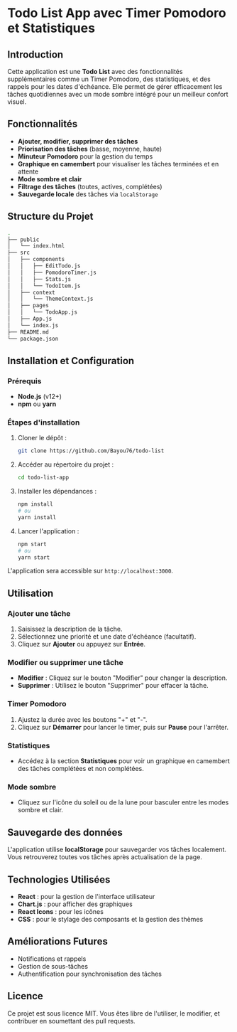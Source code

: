# Todo List App avec Timer Pomodoro et Statistiques

## Introduction

Cette application est une **Todo List** avec des fonctionnalités supplémentaires comme un Timer Pomodoro, des statistiques, et des rappels pour les dates d'échéance. Elle permet de gérer efficacement les tâches quotidiennes avec un mode sombre intégré pour un meilleur confort visuel.

## Fonctionnalités

- **Ajouter, modifier, supprimer des tâches**
- **Priorisation des tâches** (basse, moyenne, haute)
- **Minuteur Pomodoro** pour la gestion du temps
- **Graphique en camembert** pour visualiser les tâches terminées et en attente
- **Mode sombre et clair**
- **Filtrage des tâches** (toutes, actives, complétées)
- **Sauvegarde locale** des tâches via `localStorage`

## Structure du Projet

```bash
.
├── public
│   └── index.html
├── src
│   ├── components
│   │   ├── EditTodo.js
│   │   ├── PomodoroTimer.js
│   │   ├── Stats.js
│   │   └── TodoItem.js
│   ├── context
│   │   └── ThemeContext.js
│   ├── pages
│   │   └── TodoApp.js
│   ├── App.js
│   └── index.js
├── README.md
└── package.json
```

## Installation et Configuration

### Prérequis

- **Node.js** (v12+)
- **npm** ou **yarn**

### Étapes d'installation

1. Cloner le dépôt :
    ```bash
    git clone https://github.com/Bayou76/todo-list
    ```

2. Accéder au répertoire du projet :
    ```bash
    cd todo-list-app
    ```

3. Installer les dépendances :
    ```bash
    npm install
    # ou
    yarn install
    ```

4. Lancer l'application :
    ```bash
    npm start
    # ou
    yarn start
    ```

L'application sera accessible sur `http://localhost:3000`.

## Utilisation

### Ajouter une tâche
1. Saisissez la description de la tâche.
2. Sélectionnez une priorité et une date d'échéance (facultatif).
3. Cliquez sur **Ajouter** ou appuyez sur **Entrée**.

### Modifier ou supprimer une tâche
- **Modifier** : Cliquez sur le bouton "Modifier" pour changer la description.
- **Supprimer** : Utilisez le bouton "Supprimer" pour effacer la tâche.

### Timer Pomodoro
1. Ajustez la durée avec les boutons "+" et "-".
2. Cliquez sur **Démarrer** pour lancer le timer, puis sur **Pause** pour l'arrêter.

### Statistiques
- Accédez à la section **Statistiques** pour voir un graphique en camembert des tâches complétées et non complétées.

### Mode sombre
- Cliquez sur l'icône du soleil ou de la lune pour basculer entre les modes sombre et clair.

## Sauvegarde des données

L'application utilise **localStorage** pour sauvegarder vos tâches localement. Vous retrouverez toutes vos tâches après actualisation de la page.

## Technologies Utilisées

- **React** : pour la gestion de l'interface utilisateur
- **Chart.js** : pour afficher des graphiques
- **React Icons** : pour les icônes
- **CSS** : pour le stylage des composants et la gestion des thèmes

## Améliorations Futures

- Notifications et rappels
- Gestion de sous-tâches
- Authentification pour synchronisation des tâches

## Licence

Ce projet est sous licence MIT. Vous êtes libre de l'utiliser, le modifier, et contribuer en soumettant des pull requests.
